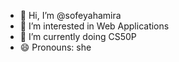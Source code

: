 - 👋 Hi, I’m @sofeyahamira
- 👀 I’m interested in Web Applications
- 🌱 I’m currently doing CS50P
- 😄 Pronouns: she
